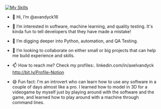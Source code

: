 
[![My Skills](https://skillicons.dev/icons?i=androidstudio,azure,sentry,py,pycharm,powershell,postman,postgres,git,figma,azure,discord&perline=6)](https://skillicons.dev)





- 👋 Hi, I’m @avandyck16
- 👀 I’m interested in software, machine learning, and quality testing. It's kinda fun to tell developers that they have made a mistake!
- 🌱 I’m digging deeper into Python, automation, and QA Testing.
- 💞️ I’m looking to collaborate on either small or big projects that can help me build experience and skills.
- 📫 How to reach me? Check my profiles:. 
              linkedin.com/in/axelvandyck
              http://bit.ly/Profile-Notion

- 😄 Fun fact: I'm an introvert who can learn how to use any software in a couple of days almost like a pro. 
                I learned how to model in 3D for a videogame by myself just by playing around with the software and the game,
                and learned how to play around with a machine through command lines.

<!---
avandyck16/avandyck16 is a ✨ special ✨ repository because its `README.md` (this file) appears on your GitHub profile.
You can click the Preview link to take a look at your changes.
--->
